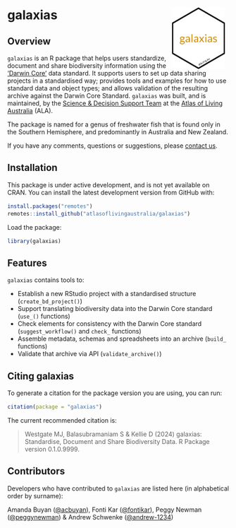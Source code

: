 
<!-- README.md is generated from README.Rmd. Please edit that file -->

# galaxias <img src="man/figures/logo.png" align="right" style="margin: 0px 10px 0px 10px;" alt="" width="120"/><br>

## Overview

`galaxias` is an R package that helps users standardize, document and
share biodiversity information using the [‘Darwin
Core’](https://dwc.tdwg.org) data standard. It supports users to set up
data sharing projects in a standardised way; provides tools and examples
for how to use standard data and object types; and allows validation of
the resulting archive against the Darwin Core Standard. `galaxias` was
built, and is maintained, by the [Science & Decision Support
Team](https://labs.ala.org.au) at the [Atlas of Living
Australia](https://www.ala.org.au) (ALA).

The package is named for a genus of freshwater fish that is found only
in the Southern Hemisphere, and predominantly in Australia and New
Zealand.

If you have any comments, questions or suggestions, please [contact
us](mailto:support@ala.org.au).

## Installation

This package is under active development, and is not yet available on
CRAN. You can install the latest development version from GitHub with:

``` r
install.packages("remotes")
remotes::install_github("atlasoflivingaustralia/galaxias")
```

Load the package:

``` r
library(galaxias)
```

## Features

`galaxias` contains tools to:

- Establish a new RStudio project with a standardised structure
  (`create_bd_project()`)
- Support translating biodiversity data into the Darwin Core standard
  (`use_()` functions)
- Check elements for consistency with the Darwin Core standard
  (`suggest_workflow()` and `check_` functions)
- Assemble metadata, schemas and spreadsheets into an archive (`build_`
  functions)
- Validate that archive via API (`validate_archive()`)

## Citing galaxias

To generate a citation for the package version you are using, you can
run:

``` r
citation(package = "galaxias")
```

The current recommended citation is:

> Westgate MJ, Balasubramaniam S & Kellie D (2024) galaxias:
> Standardise, Document and Share Biodiversity Data. R Package version
> 0.1.0.9999.

## Contributors

Developers who have contributed to `galaxias` are listed here (in
alphabetical order by surname):

Amanda Buyan ([@acbuyan](https://github.com/acbuyan)), Fonti Kar
([@fontikar](https://github.com/fontikar)), Peggy Newman
([@peggynewman](https://github.com/peggynewman)) & Andrew Schwenke
([@andrew-1234](https://github.com/andrew-1234))
